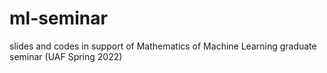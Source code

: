 # ml-seminar

slides and codes in support of Mathematics of Machine Learning graduate seminar (UAF Spring 2022)
